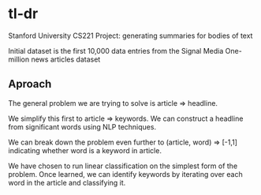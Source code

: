 # tl-dr
Stanford University CS221 Project: generating summaries for bodies of text

Initial dataset is the first 10,000 data entries from the Signal Media One-million news articles dataset

## Aproach
The general problem we are trying to solve is article => headline.

We simplify this first to article => keywords.  We can construct a headline from 
significant words using NLP techniques.

We can break down the problem even further to (article, word) => [-1,1] indicating
whether word is a keyword in article.

We have chosen to run linear classification on the simplest form of the problem.
Once learned, we can identify keywords by iterating over each word in the article
and classifying it.